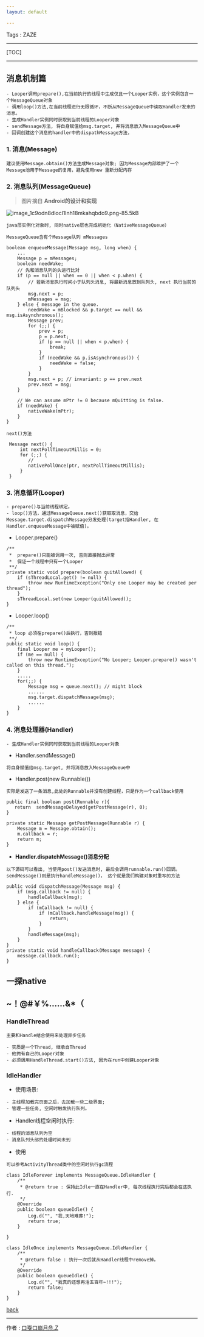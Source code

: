 ```yaml
---
layout: default

---
```


Tags : ZAZE

---

[TOC]

---


## 消息机制篇

```
- Looper调用prepare(),在当前执行的线程中生成仅且一个Looper实例，这个实例包含一个MessageQueue对象
- 调用loop()方法,在当前线程进行无限循环，不断从MessageQueue中读取Handler发来的消息。
- 生成Handler实例同时获取到当前线程的Looper对象 
- sendMessage方法, 将自身赋值给msg.target, 并将消息放入MessageQueue中
- 回调创建这个消息的handler中的dispathMessage方法，
```

### 1. 消息(Message)

```
建议使用Message.obtain()方法生成Message对象; 因为Message内部维护了一个Message池用于Message的复用，避免使用new 重新分配内存
```


### 2. 消息队列(MessageQueue)

> 图片摘自 **Android的设计和实现**

![image_1c9odn8dlocl1lnh18mkahqbdo9.png-85.5kB][1]

```
java层实例化对象时, 同时native层也完成初始化（NativeMessageQueue）
```

```
MessageQueue含有个Message队列 mMessages

boolean enqueueMessage(Message msg, long when) {
    ...
    Message p = mMessages;
    boolean needWake;
    // 先和消息队列的头进行比对
    if (p == null || when == 0 || when < p.when) {
        // 若新消息执行时间小于队列头消息, 将最新消息放到队列头, next 执行当前的队列头
        msg.next = p;
        mMessages = msg;
    } else { message in the queue.
        needWake = mBlocked && p.target == null && msg.isAsynchronous();
        Message prev;
        for (;;) {
            prev = p;
            p = p.next;
            if (p == null || when < p.when) {
                break;
            }
            if (needWake && p.isAsynchronous()) {
                needWake = false;
            }
        }
        msg.next = p; // invariant: p == prev.next
        prev.next = msg;
    }

    // We can assume mPtr != 0 because mQuitting is false.
    if (needWake) {
        nativeWake(mPtr);
    }
}

```


```
next()方法

 Message next() {
     int nextPollTimeoutMillis = 0;
     for (;;) {
        // 
        nativePollOnce(ptr, nextPollTimeoutMillis);
     }
 }
```



### 3. 消息循环(Looper)

```
- prepare()与当前线程绑定。
- loop()方法，通过MessageQueue.next()获取取消息，交给Message.target.dispatchMessage分发处理(target指Handler, 在Handler.enqueueMessage中被赋值)。
```

- Looper.prepare()

```
/**
 *  prepare()只能被调用一次, 否则直接抛出异常
 *  保证一个线程中只有一个Looper
 **/
private static void prepare(boolean quitAllowed) {
    if (sThreadLocal.get() != null) {
        throw new RuntimeException("Only one Looper may be created per thread");
    }
    sThreadLocal.set(new Looper(quitAllowed));
}
```

- Looper.loop()

```
/**
 * loop 必须在prepare()后执行，否则报错
 **/
public static void loop() {
    final Looper me = myLooper();
    if (me == null) {
        throw new RuntimeException("No Looper; Looper.prepare() wasn't called on this thread.");
    }
    .....
    for(;;) {
        Message msg = queue.next(); // might block
        ......
        msg.target.dispatchMessage(msg);
        ......
    }
}
```

### 4. 消息处理器(Handler)

```
- 生成Handler实例同时获取到当前线程的Looper对象 
```

- Handler.sendMessage()

```
将自身赋值给msg.target, 并将消息放入MessageQueue中
```

- Handler.post(new Runnable())

```
实际是发送了一条消息,此处的Runnable并没有创建线程，只是作为一个callback使用

public final boolean post(Runnable r){
   return  sendMessageDelayed(getPostMessage(r), 0);
}

private static Message getPostMessage(Runnable r) {
    Message m = Message.obtain();
    m.callback = r;
    return m;
}
```

- **Handler.dispatchMessage()消息分配**

```
以下源码可以看出, 当使用post()发送消息时, 最后会调用runnable.run()回调。sendMessage()则是执行handleMessage()， 这个就是我们构建对象时重写的方法

public void dispatchMessage(Message msg) {  
    if (msg.callback != null) {  
        handleCallback(msg);  
    } else {  
        if (mCallback != null) {  
            if (mCallback.handleMessage(msg)) {  
                return;  
            }  
        }  
        handleMessage(msg);  
    }  
}
private static void handleCallback(Message message) {
    message.callback.run();
}
```

## 一探native





## ~！@#￥%……&*（

### HandleThread

```
主要和Handle结合使用来处理异步任务

- 实质是一个Thread, 继承自Thread
- 他拥有自己的Looper对象
- 必须调用HandleThread.start()方法, 因为在run中创建Looper对象
```

### IdleHandler

* 使用场景:

```
- 主线程加载完页面之后，去加载一些二级界面;
- 管理一些任务, 空闲时触发执行队列。
```

* Handler线程空闲时执行:

```
- 线程的消息队列为空
- 消息队列头部的处理时间未到
```

* 使用

```
可以参考ActivityThread类中的空闲时执行gc流程

class IdleForever implements MessageQueue.IdleHandler {
    /**
     * @return true : 保持此Idle一直在Handler中, 每次线程执行完后都会在这执行.
     */
    @Override
    public boolean queueIdle() {
        Log.d("", "我,天地难葬!");
        return true;
    }

}

class IdleOnce implements MessageQueue.IdleHandler {
    /**
     * @return false : 执行一次后就从Handler线程中remove掉。
     */
    @Override
    public boolean queueIdle() {
        Log.d("", "我真的还想再活五百年~!!!");
        return false;
    }
}
```

[back](./)

------
作者 : [口戛口崩月危.Z][author]

[author]: https://zaze359.github.io


  [1]: http://static.zybuluo.com/zaze/kbfxaf2elx70xzzpc1ue4n8m/image_1c9odn8dlocl1lnh18mkahqbdo9.png